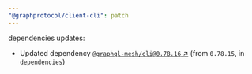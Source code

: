 ```yaml
---
"@graphprotocol/client-cli": patch
---
```


dependencies updates: 

- Updated dependency [`@graphql-mesh/cli@0.78.16` ↗︎](https://www.npmjs.com/package/@graphql-mesh/cli/v/0.78.16) (from `0.78.15`, in `dependencies`)
